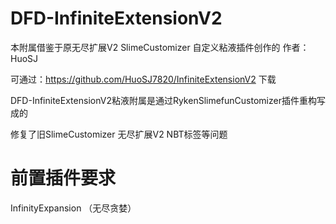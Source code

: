 # DFD-InfiniteExtensionV2
本附属借鉴于原无尽扩展V2 SlimeCustomizer 自定义粘液插件创作的 作者：HuoSJ

可通过：https://github.com/HuoSJ7820/InfiniteExtensionV2 下载

DFD-InfiniteExtensionV2粘液附属是通过RykenSlimefunCustomizer插件重构写成的

修复了旧SlimeCustomizer 无尽扩展V2 NBT标签等问题

# 前置插件要求
InfinityExpansion （无尽贪婪）
